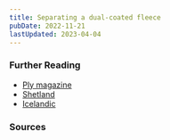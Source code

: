 ```yaml
---
title: Separating a dual-coated fleece
pubDate: 2022-11-21
lastUpdated: 2023-04-04
---
```


### Further Reading

- [Ply magazine](https://plymagazine.com/2021/03/separating-a-dual-coated-fleece-using-only-your-hands/)
- [Shetland](https://www.iamcountryside.com/sheep/dual-coat-dynamics-in-sheep/)
- [Icelandic](https://expertlydyed.blogspot.com/2015/01/icelandic-wool-another-double-coated.html)

### Sources
